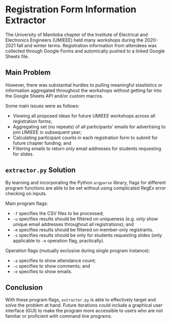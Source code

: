 # Registration Form Information Extractor

The University of Manitoba chapter of the Institute of Electrical and Electronics Engineers (UMIEEE) held many workshops during the 2020-2021 fall and winter terms. Registration information from attendees was collected through Google Forms and automically pushed to a linked Google Sheets file.

## Main Problem

However, there was substantial hurdles to pulling meaningful stastistics or information aggregated throughout the workshops without getting far into the Google Sheets API and/or custom macros.

Some main issues were as follows:
* Viewing all proposed ideas for future UMIEEE workshops across all registration forms;
* Aggregating set (no repeats) of all participants' emails for advertising to join UMIEEE in subsequent year;
* Calculating participant counts in each registration form to submit for future chapter funding; and
* Filtering emails to return only email addresses for students requesting for slides.

## `extractor.py` Solution

By learning and incorporating the Python `argparse` library, flags for different program functions are able to be set without using complicated RegEx error checking on inputs.

Main program flags:
* `-f` specifies the CSV files to be processed;
* `-u` specifies results should be filtered on uniqueness (e.g. only show unique email addresses throughout all registrations); and
* `-m` specifies results should be filtered on member-only registrants.
* `-s` specifies results should be only for students requesting slides (only applicable to `-e` operation flag, practically).

Operation flags (mutually exclusive during single program instance):
* `-a` specifies to show attendance count;
* `-c` specifies to show comments; and
* `-e` specifies to show emails.

## Conclusion

With these program flags, `extractor.py` is able to effectively target and solve the problem at hand. Future iterations could include a graphical user interface (GUI) to make the program more accessible to users who are not familiar or proficient with command line programs.

